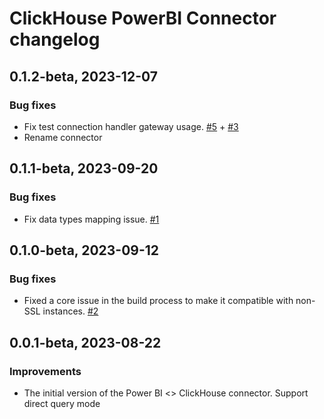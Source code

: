 # ClickHouse PowerBI Connector changelog


## 0.1.2-beta, 2023-12-07
### Bug fixes
- Fix test connection handler gateway usage. [#5](https://github.com/ClickHouse/power-bi-clickhouse/issues/5) + [#3](https://github.com/ClickHouse/power-bi-clickhouse/issues/3)
- Rename connector 

## 0.1.1-beta, 2023-09-20
### Bug fixes
- Fix data types mapping issue. [#1](https://github.com/ClickHouse/power-bi-clickhouse/issues/1)

## 0.1.0-beta, 2023-09-12
### Bug fixes
- Fixed a core issue in the build process to make it compatible with non-SSL instances. [#2](https://github.com/ClickHouse/power-bi-clickhouse/issues/2)

## 0.0.1-beta, 2023-08-22
### Improvements
- The initial version of the Power BI <> ClickHouse connector. Support direct query mode
